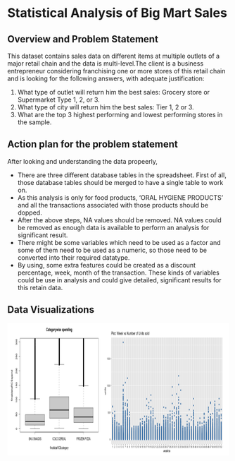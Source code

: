 # Statistical Analysis of Big Mart Sales
## Overview and Problem Statement
This dataset contains sales data on different items at multiple outlets of a major retail chain and the data is multi-level.The client is a business entrepreneur considering franchising one or more stores of this retail chain and is looking for the following answers, with adequate justification:

1) What type of outlet will return him the best sales: Grocery store or Supermarket Type 1, 2, or 3.
2) What type of city will return him the best sales: Tier 1, 2 or 3. 
3) What are the top 3 highest performing and lowest performing stores in the sample.

## Action plan for the problem statement
After looking and understanding the data propeerly,
- There are three different database tables in the spreadsheet. First of all, those database tables should be merged to have a single table to work on.
- As this analysis is only for food products, ‘ORAL HYGIENE PRODUCTS’ and all the transactions associated with those products should be dopped.
- After the above steps, NA values should be removed. NA values could be removed as enough data is available to perform an analysis for significant result.
- There might be some variables which need to be used as a factor and some of them need to be used as a numeric, so those need to be converted into their required datatype.
- By using, some extra features could be created as a discount percentage, week, month of the transaction. These kinds of variables could be use in analysis and could give detailed, significant results for this retain data.

## Data Visualizations
<img src="images/EDA.png" width="900" height="300">



